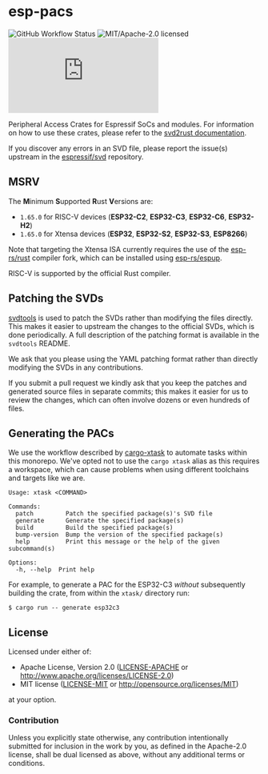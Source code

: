 # esp-pacs

![GitHub Workflow Status](https://img.shields.io/github/actions/workflow/status/esp-rs/esp-pacs/ci.yml?label=CI&logo=github&style=flat-square)
![MIT/Apache-2.0 licensed](https://img.shields.io/badge/license-MIT%2FApache--2.0-blue?style=flat-square)
[![Matrix](https://img.shields.io/matrix/esp-rs:matrix.org?label=join%20matrix&color=BEC5C9&logo=matrix&style=flat-square)](https://matrix.to/#/#esp-rs:matrix.org)

Peripheral Access Crates for Espressif SoCs and modules. For information on how to use these crates, please refer to the [svd2rust documentation].

If you discover any errors in an SVD file, please report the issue(s) upstream in the [espressif/svd] repository.

[svd2rust documentation]: https://docs.rs/svd2rust/latest/svd2rust/
[espressif/svd]: https://github.com/espressif/svd/

## MSRV

The **M**inimum **S**upported **R**ust **V**ersions are:

- `1.65.0` for RISC-V devices (**ESP32-C2**, **ESP32-C3**, **ESP32-C6**, **ESP32-H2**)
- `1.65.0` for Xtensa devices (**ESP32**, **ESP32-S2**, **ESP32-S3**, **ESP8266**)

Note that targeting the Xtensa ISA currently requires the use of the [esp-rs/rust] compiler fork, which can be installed using [esp-rs/espup].

RISC-V is supported by the official Rust compiler.

[esp-rs/rust]: https://github.com/esp-rs/rust
[esp-rs/espup]: https://github.com/esp-rs/espup

## Patching the SVDs

[svdtools](https://github.com/stm32-rs/svdtools) is used to patch the SVDs rather than modifying the files directly. This makes it easier to upstream the changes to the official SVDs, which is done periodically. A full description of the patching format is available in the `svdtools` README.

We ask that you please using the YAML patching format rather than directly modifying the SVDs in any contributions.

If you submit a pull request we kindly ask that you keep the patches and generated source files in separate commits; this makes it easier for us to review the changes, which can often involve dozens or even hundreds of files.

## Generating the PACs

We use the workflow described by [cargo-xtask] to automate tasks within this monorepo. We've opted not to use the `cargo xtask` alias as this requires a workspace, which can cause problems when using different toolchains and targets like we are.

```text
Usage: xtask <COMMAND>

Commands:
  patch         Patch the specified package(s)'s SVD file
  generate      Generate the specified package(s)
  build         Build the specified package(s)
  bump-version  Bump the version of the specified package(s)
  help          Print this message or the help of the given subcommand(s)

Options:
  -h, --help  Print help
```

For example, to generate a PAC for the ESP32-C3 _without_ subsequently building the crate, from within the `xtask/` directory run:

```shell
$ cargo run -- generate esp32c3
```

[cargo-xtask]: https://github.com/matklad/cargo-xtask/

## License

Licensed under either of:

- Apache License, Version 2.0 ([LICENSE-APACHE](LICENSE-APACHE) or http://www.apache.org/licenses/LICENSE-2.0)
- MIT license ([LICENSE-MIT](LICENSE-MIT) or http://opensource.org/licenses/MIT)

at your option.

### Contribution

Unless you explicitly state otherwise, any contribution intentionally submitted for inclusion in
the work by you, as defined in the Apache-2.0 license, shall be dual licensed as above, without
any additional terms or conditions.
